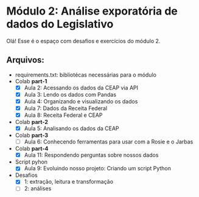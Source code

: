 # Módulo 2: Análise exporatória de dados do Legislativo

Olá! Esse é o espaço com desafios e exercícios do módulo 2. 


## Arquivos:

- requirements.txt: bibliotécas necessárias para o módulo
- Colab **part-1**
   - [x] Aula 2: Acessando os dados da CEAP via API
   - [x] Aula 3: Lendo os dados com Pandas
   - [x] Aula 4: Organizando e visualizando os dados 
   - [x] Aula 7: Dados da Receita Federal
   - [x] Aula 8: Receita Federal e CEAP
- Colab **part-2**
   - [x] Aula 5: Analisando os dados da CEAP
- Colab **part-3**
   - [ ] Aula 6: Conhecendo ferramentas para usar com a Rosie e o Jarbas
- Colab **part-4**
   - [x] Aula 11: Respondendo perguntas sobre nossos dados
- Script pyhon
   - [x] Aula 9: Evoluindo nosso projeto: Criando um script Python
- Desafios
   - [x] 1: extração, leitura e transformação
   - [ ] 2: análises
